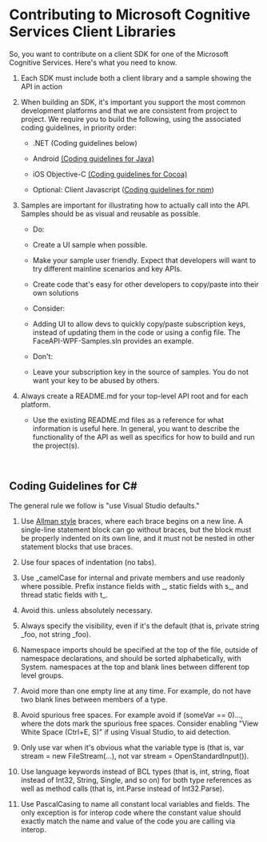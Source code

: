 Contributing to Microsoft Cognitive Services Client Libraries
===============================================

So, you want to contribute on a client SDK for one of the Microsoft Cognitive Services.
Here's what you need to know.

1.  Each SDK must include both a client library and a sample showing the API in
    action

2.  When building an SDK, it's important you support the most common development
    platforms and that we are consistent from project to project. We require you
    to build the following, using the associated coding guidelines, in priority
    order:

    -   .NET (Coding guidelines below)

    -   Android [(Coding guidelines for
        Java)](<http://source.android.com/source/code-style.html>)

    -   iOS Objective-C [(Coding guidelines for
        Cocoa)](<https://developer.apple.com/library/mac/documentation/Cocoa/Conceptual/CodingGuidelines/CodingGuidelines.html>)

    -   Optional: Client Javascript ([Coding guidelines for
        npm](<https://docs.npmjs.com/misc/coding-style>))

3.  Samples are important for illustrating how to actually call into the API.
    Samples should be as visual and reusable as possible.

    -   Do:

    -   Create a UI sample when possible.

    -   Make your sample user friendly. Expect that developers will want to try
        different mainline scenarios and key APIs.

    -   Create code that's easy for other developers to copy/paste into their
        own solutions

    -   Consider:

    -   Adding UI to allow devs to quickly copy/paste subscription keys, instead
        of updating them in the code or using a config file. The
        FaceAPI-WPF-Samples.sln provides an example.

    -   Don't:

    -   Leave your subscription key in the source of samples. You do not want
        your key to be abused by others.

4.  Always create a README.md for your top-level API root and for each platform.

    -   Use the existing README.md files as a reference for what information is
        useful here. In general, you want to describe the functionality of the
        API as well as specifics for how to build and run the project(s).

 

Coding Guidelines for C\#
-------------------------

The general rule we follow is "use Visual Studio defaults."

1.  Use [Allman style](<http://en.wikipedia.org/wiki/Indent_style#Allman_style>)
    braces, where each brace begins on a new line. A single-line statement block
    can go without braces, but the block must be properly indented on its own
    line, and it must not be nested in other statement blocks that use braces.

2.  Use four spaces of indentation (no tabs).

3.  Use \_camelCase for internal and private members and use readonly where
    possible. Prefix instance fields with \_, static fields with s\_, and thread
    static fields with t\_.

4.  Avoid this. unless absolutely necessary.

5.  Always specify the visibility, even if it's the default (that is, private
    string \_foo, not string \_foo).

6.  Namespace imports should be specified at the top of the file, outside of
    namespace declarations, and should be sorted alphabetically, with System.
    namespaces at the top and blank lines between different top level groups.

7.  Avoid more than one empty line at any time. For example, do not have two
    blank lines between members of a type.

8.  Avoid spurious free spaces. For example avoid if (someVar == 0)..., where
    the dots mark the spurious free spaces. Consider enabling "View White Space
    (Ctrl+E, S)" if using Visual Studio, to aid detection.

9.  Only use var when it's obvious what the variable type is (that is, var
    stream = new FileStream(...), not var stream = OpenStandardInput()).

10. Use language keywords instead of BCL types (that is, int, string, float
    instead of Int32, String, Single, and so on) for both type references as
    well as method calls (that is, int.Parse instead of Int32.Parse).

11. Use PascalCasing to name all constant local variables and fields. The only
    exception is for interop code where the constant value should exactly match
    the name and value of the code you are calling via interop.

 

 
